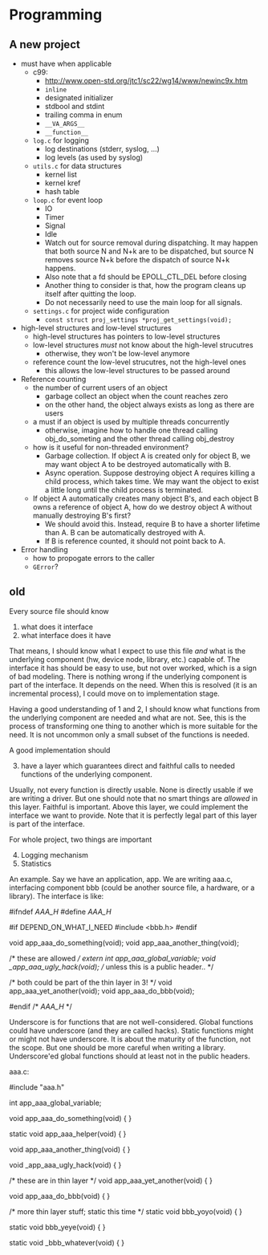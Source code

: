 Programming
===========

## A new project

* must have when applicable
  * c99:
    * <http://www.open-std.org/jtc1/sc22/wg14/www/newinc9x.htm>
    * `inline`
    * designated initializer
    * stdbool and stdint
    * trailing comma in enum
    * `__VA_ARGS__`
    * `__function__`
  * `log.c` for logging
    * log destinations (stderr, syslog, ...)
    * log levels (as used by syslog)
  * `utils.c` for data structures
    * kernel list
    * kernel kref
    * hash table
  * `loop.c` for event loop
    * IO
    * Timer
    * Signal
    * Idle
    * Watch out for source removal during dispatching.  It may happen that both
      source N and N+k are to be dispatched, but source N removes source N+k
      before the dispatch of source N+k happens.
    * Also note that a fd should be EPOLL_CTL_DEL before closing
    * Another thing to consider is that, how the program cleans up itself after
      quitting the loop.
    * Do not necessarily need to use the main loop for all signals.
  * `settings.c` for project wide configuration
    * `const struct proj_settings *proj_get_settings(void);`
* high-level structures and low-level structures
  * high-level structures has pointers to low-level structures
  * low-level structures _must_ not know about the high-level strucutres
    * otherwise, they won't be low-level anymore
  * reference count the low-level strucutres, not the high-level ones
    * this allows the low-level structures to be passed around
* Reference counting
  * the number of current users of an object
    * garbage collect an object when the count reaches zero
    * on the other hand, the object always exists as long as there are users
  * a must if an object is used by multiple threads concurrently
    * otherwise, imagine how to handle one thread calling obj_do_someting and
      the other thread calling obj_destroy
  * how is it useful for non-threaded environment?
    * Garbage collection.  If object A is created only for object B, we may want
      object A to be destroyed automatically with B.
    * Async operation.  Suppose destroying object A requires killing a child
      process, which takes time.  We may want the object to exist a little long
      until the child process is terminated.
  * If object A automatically creates many object B's, and each object B owns a
    reference of object A, how do we destroy object A without manually
    destroying B's first?
    * We should avoid this.  Instead, require B to have a shorter lifetime than
      A.  B can be automatically destroyed with A.
    * If B is reference counted, it should not point back to A.
* Error handling
  * how to propogate errors to the caller
  * `GError`?

## old

Every source file should know

1. what does it interface
2. what interface does it have

That means, I should know what I expect to use this file _and_ what is the
underlying component (hw, device node, library, etc.) capable of.  The
interface it has should be easy to use, but not over worked, which is a sign of
bad modeling.  There is nothing wrong if the underlying component is part of
the interface.  It depends on the need.  When this is resolved (it is an
incremental process), I could move on to implementation stage.

Having a good understanding of 1 and 2, I should know what functions from the
underlying component are needed and what are not.  See, this is the process of
transforming one thing to another which is more suitable for the need.  It is
not uncommon only a small subset of the functions is needed.

A good implementation should

3. have a layer which guarantees direct and faithful calls to needed functions
   of the underlying component.

Usually, not every function is directly usable.  None is directly usable if we
are writing a driver.  But one should note that no smart things are _allowed_
in this layer.  Faithful is important.  Above this layer, we could implement
the interface we want to provide.  Note that it is perfectly legal part of this
layer is part of the interface.

For whole project, two things are important

4. Logging mechanism
5. Statistics

An example.  Say we have an application, app.  We are writing aaa.c,
interfacing component bbb (could be another source file, a hardware, or a
library).  The interface is like:

#ifndef _AAA_H_
#define _AAA_H_

#if DEPEND_ON_WHAT_I_NEED
#include <bbb.h>
#endif

void app_aaa_do_something(void);
void app_aaa_another_thing(void);

/* these are allowed */
extern int app_aaa_global_variable;
void _app_aaa_ugly_hack(void); /* unless this is a public header.. */

/* both could be part of the thin layer in 3! */
void app_aaa_yet_another(void);
void app_aaa_do_bbb(void);

#endif /* _AAA_H_ */

Underscore is for functions that are not well-considered.  Global functions
could have underscore (and they are called hacks).  Static functions might or
might not have underscore.  It is about the maturity of the function, not the
scope.  But one should be more careful when writing a library.  Underscore'ed
global functions should at least not in the public headers.

aaa.c:

#include "aaa.h"

int app_aaa_global_variable;

void app_aaa_do_something(void)
{
}

static void app_aaa_helper(void)
{
}

void app_aaa_another_thing(void)
{
}

void _app_aaa_ugly_hack(void)
{
}

/* these are in thin layer */
void app_aaa_yet_another(void)
{
}

void app_aaa_do_bbb(void)
{
}

/* more thin layer stuff; static this time */
static void bbb_yoyo(void)
{
}

static void bbb_yeye(void)
{
}

static void _bbb_whatever(void)
{
}

